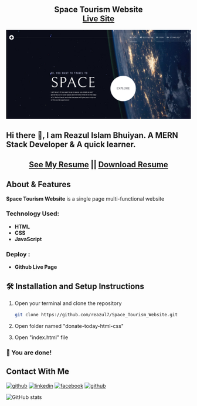 <h2 align="center">
  Space Tourism Website<br/>
  <a href="https://reazul7.github.io/Space_Tourism_Website" target="_blank">Live Site</a>
</h2>
<div align="center">
  <img src="./assets/Homepage .png" alt="e-shopper website"/>
</div>

## Hi there 👋, I am Reazul Islam Bhuiyan. A MERN Stack Developer & A quick learner. 
<h2 align="center">
  <a href="https://drive.google.com/file/d/1LJmqJk2MoqLS6yNC_oBBN5_156Xa2h0t/view?usp=sharing" target="_blank">See My Resume</a> || <a href="https://drive.google.com/uc?export=download&id=1LJmqJk2MoqLS6yNC_oBBN5_156Xa2h0t" target="_blank">Download Resume</a>
</h2>

<!-- ## [See My Resume](https://drive.google.com/file/d/1LJmqJk2MoqLS6yNC_oBBN5_156Xa2h0t/view?usp=sharing)  || [Download Resume](https://drive.google.com/uc?export=download&id=1LJmqJk2MoqLS6yNC_oBBN5_156Xa2h0t) -->


## About & Features


**Space Tourism Website** is a single page multi-functional website


### Technology Used: 
- **HTML**
- **CSS**
- **JavaScript**


### Deploy : 
- **Github Live Page**



## 🛠 Installation and Setup Instructions

1. Open your terminal and clone the repository
   ```sh
   git clone https://github.com/reazul7/Space_Tourism_Website.git
   ```
2. Open folder named "donate-today-html-css"

3. Open "index.html" file

### 🌟 You are done!


## Contact With Me
[<img src='https://cdn.jsdelivr.net/npm/simple-icons@3.0.1/icons/github.svg' alt='github' title="Github" height='30' width='30'>](https://github.com/reazul7)  [<img src='https://cdn.jsdelivr.net/npm/simple-icons@3.0.1/icons/linkedin.svg' title="linkedin" alt='linkedin' height='30' width='30'>](https://www.linkedin.com/in/reazul7/)  [<img src='https://cdn.jsdelivr.net/npm/simple-icons@3.0.1/icons/facebook.svg' alt='facebook' title="facebook" height='30' width='30'>](https://www.facebook.com/reazul.islam.1426876/)  [<img src='https://img.icons8.com/ios-filled/50/000000/portfolio.png' alt='github' title="Portfolio" height='35' width='35'>](https://portfolio-8a25a.web.app/)

![GitHub stats](https://github-readme-stats.vercel.app/api?username=reazul7&show_icons=true)  
